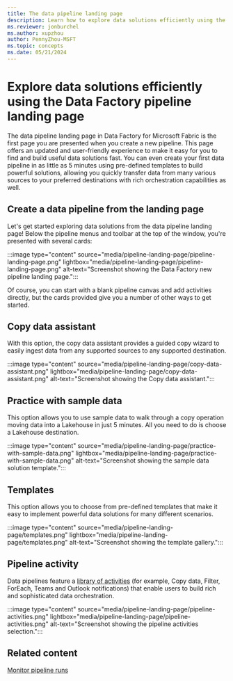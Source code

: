 ```yaml
---
title: The data pipeline landing page
description: Learn how to explore data solutions efficiently using the data pipeline landing page in Data Factory for Microsoft Fabric.
ms.reviewer: jonburchel
ms.author: xupzhou
author: PennyZhou-MSFT
ms.topic: concepts
ms.date: 05/21/2024
---
```


# Explore data solutions efficiently using the Data Factory pipeline landing page

The data pipeline landing page in Data Factory for Microsoft Fabric is the first page you are presented when you create a new pipeline. This page offers an updated and user-friendly experience to make it easy for you to find and build useful data solutions fast. You can even create your first data pipeline in as little as 5 minutes using pre-defined templates to build powerful solutions, allowing you quickly transfer data from many various sources to your preferred destinations with rich orchestration capabilities as well.


## Create a data pipeline from the landing page

Let's get started exploring data solutions from the data pipeline landing page! Below the pipeline menus and toolbar at the top of the window, you're presented with several cards:

:::image type="content" source="media/pipeline-landing-page/pipeline-landing-page.png" lightbox="media/pipeline-landing-page/pipeline-landing-page.png" alt-text="Screenshot showing the Data Factory new pipeline landing page.":::

Of course, you can start with a blank pipeline canvas and add activities directly, but the cards provided give you a number of other ways to get started.

## Copy data assistant

With this option, the copy data assistant provides a guided copy wizard to easily ingest data from any supported sources to any supported destination.

:::image type="content" source="media/pipeline-landing-page/copy-data-assistant.png" lightbox="media/pipeline-landing-page/copy-data-assistant.png" alt-text="Screenshot showing the Copy data assistant.":::

## Practice with sample data

This option allows you to use sample data to walk through a copy operation moving data into a Lakehouse in just 5 minutes. All you need to do is choose a Lakehouse destination.

:::image type="content" source="media/pipeline-landing-page/practice-with-sample-data.png" lightbox="media/pipeline-landing-page/practice-with-sample-data.png" alt-text="Screenshot showing the sample data solution template.":::

## Templates

This option allows you to choose from pre-defined templates that make it easy to implement powerful data solutions for many different scenarios.

:::image type="content" source="media/pipeline-landing-page/templates.png" lightbox="media/pipeline-landing-page/templates.png" alt-text="Screenshot showing the template gallery.":::

## Pipeline activity

Data pipelines feature a [library of activities](activity-overview.md) (for example, Copy data, Filter, ForEach, Teams and Outlook notifications) that enable users to build rich and sophisticated data orchestration.

:::image type="content" source="media/pipeline-landing-page/pipeline-activities.png" lightbox="media/pipeline-landing-page/pipeline-activities.png" alt-text="Screenshot showing the pipeline activities selection.":::

## Related content

[Monitor pipeline runs](monitor-pipeline-runs.md)
